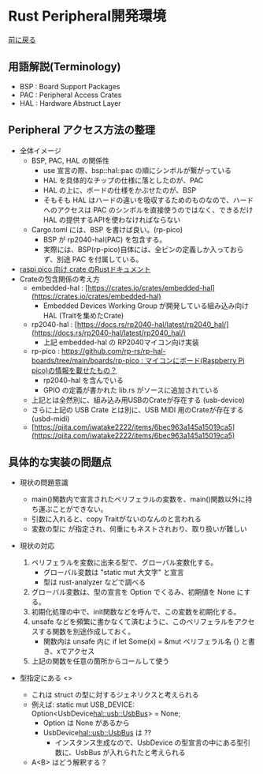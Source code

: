 # Rust Peripheral開発環境

[前に戻る](rp-pico.md)

用語解説(Terminology)
-----------------------

- BSP : Board Support Packages
- PAC : Peripheral Access Crates
- HAL : Hardware Abstruct Layer

Peripheral アクセス方法の整理
--------------------------------

- 全体イメージ
    - BSP, PAC, HAL の関係性
        - use 宣言の際、bsp::hal::pac の順にシンボルが繋がっている
        - HAL を具体的なチップの仕様に落としたのが、PAC
        - HAL の上に、ボードの仕様をかぶせたのが、BSP
        - そもそも HAL はハードの違いを吸収するためのものなので、ハードへのアクセスは PAC のシンボルを直接使うのではなく、できるだけ HAL の提供するAPIを使わなければならない
    - Cargo.toml には、BSP を書けば良い。(rp-pico)
        - BSP が rp2040-hal(PAC) を包含する。
        - 実際には、BSP(rp-pico)自体には、全ピンの定義しか入っておらず、別途 PAC を付属している。
- [raspi pico 向け crate のRustドキュメント](https://docs.rs/crate/rp-pico/latest)
- Crateの包含関係の考え方
    - embedded-hal : [https://crates.io/crates/embedded-hal](https://crates.io/crates/embedded-hal)
        - Embedded Devices Working Group が開発している組み込み向け HAL (Traitを集めたCrate)
    - rp2040-hal : [https://docs.rs/rp2040-hal/latest/rp2040_hal/](https://docs.rs/rp2040-hal/latest/rp2040_hal/)
        - 上記 embedded-hal の RP2040マイコン向け実装
    - rp-pico : [https://github.com/rp-rs/rp-hal-boards/tree/main/boards/rp-pico : マイコンにボード(Raspberry Pi pico)の情報を載せたもの？](https://github.com/rp-rs/rp-hal-boards/tree/main/boards/rp-pico)
        - rp2040-hal を含んでいる
        - GPIO の定義が書かれた lib.rs がソースに追加されている
    - 上記とは全然別に、組み込み用USBのCrateが存在する (usb-device)
    - さらに上記の USB Crate とは別に、USB MIDI 用のCrateが存在する (usbd-midi)
    - [https://qiita.com/iwatake2222/items/6bec963a145a15019ca5](https://qiita.com/iwatake2222/items/6bec963a145a15019ca5)


具体的な実装の問題点
------------------------------

- 現状の問題意識
    - main()関数内で宣言されたペリフェラルの変数を、main()関数以外に持ち運ぶことができない。
    - 引数に入れると、copy Traitがないのなんのと言われる
    - 変数の型に <type> が指定され、何重にもネストされおり、取り扱いが難しい

- 現状の対応
    1. ペリフェラルを変数に出来る型で、グローバル変数化する。
        - グローバル変数は "static mut 大文字" と宣言
        - 型は rust-analyzer などで調べる
    1. グローバル変数は、型の宣言を Option でくるみ、初期値を None にする。
    1. 初期化処理の中で、init関数などを呼んで、この変数を初期化する。
    1. unsafe などを頻繁に書かなくて済むように、このペリフェラルをアクセスする関数を別途作成しておく。
        - 関数内は unsafe 内に if let Some(x) = &mut ペリフェラル名 {} と書き、xでアクセス
    1. 上記の関数を任意の箇所からコールして使う

- 型指定にある <>
    - これは struct の型に対するジェネリクスと考えられる
    - 例えば: static mut USB_DEVICE: Option<UsbDevice<hal::usb::UsbBus>> = None;
        - Option は None があるから
        - UsbDevice<hal::usb::UsbBus> は ??
            - インスタンス生成なので、UsbDevice の型宣言の中にある型引数に、UsbBus が入れられたと考えられる
    - A<B<C>> はどう解釈する？
